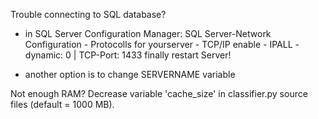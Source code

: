 Trouble connecting to SQL database?
- in SQL Server Configuration Manager: SQL Server-Network Configuration - Protocolls for yourserver -
	TCP/IP enable - IPALL - dynamic: 0 | TCP-Port: 1433
	finally restart Server!

- another option is to change SERVERNAME variable


Not enough RAM? Decrease variable 'cache_size' in classifier.py source files (default = 1000 MB).
